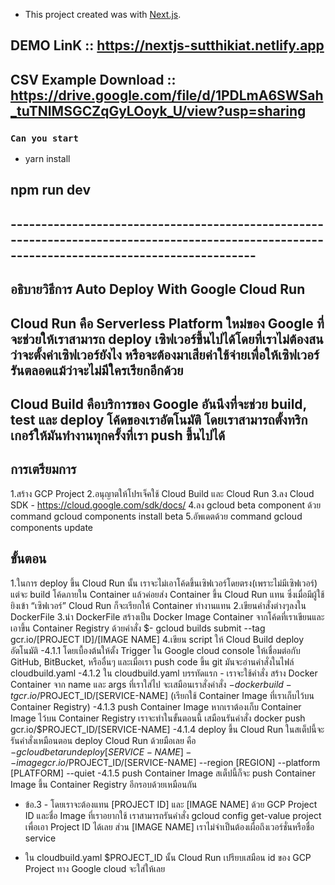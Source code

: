 - This project created was with [Next.js](https://nextjs.org/). 
## DEMO LinK :: https://nextjs-sutthikiat.netlify.app
## CSV Example Download :: https://drive.google.com/file/d/1PDLmA6SWSah_tuTNIMSGCZqGyLOoyk_U/view?usp=sharing

### `Can you start`

- yarn install

## npm run dev

## ----------------------------------------------------------------------------------------------------------------------------------------------

## อธิบายวิธีการ Auto Deploy With Google Cloud Run

## Cloud Run คือ Serverless Platform ใหม่ของ Google ที่จะช่วยให้เราสามารถ deploy เซิฟเวอร์ขึ้นไปได้โดยที่เราไม่ต้องสนว่าจะตั้งค่าเซิฟเวอร์ยังไง หรือจะต้องมาเสียค่าใช้จ่ายเพื่อให้เซิฟเวอร์รันตลอดแม้ว่าจะไม่มีใครเรียกอีกด้วย

## Cloud Build คือบริการของ Google อันนึงที่จะช่วย build, test และ deploy โค้ดของเราอัตโนมัติ โดยเราสามารถตั้งทริกเกอร์ให้มันทำงานทุกครั้งที่เรา push ขึ้นไปได้

## การเตรียมการ
1.สร้าง GCP Project
2.อนุญาตให้โปรเจ็คใช้ Cloud Build และ Cloud Run
3.ลง Cloud SDK - https://cloud.google.com/sdk/docs/
4.ลง gcloud beta component ด้วย command gcloud components install beta
5.อัพเดตด้วย command gcloud components update

## ขั้นตอน
1.ในการ deploy ขึ้น Cloud Run นั้น เราจะไม่เอาโค้ดขึ้นเซิฟเวอร์โดยตรง(เพราะไม่มีเซิฟเวอร์) 
แต่จะ build โค้ดภายใน Container แล้วค่อยส่ง Container ขึ้น Cloud Run แทน ซึ่งเมื่อมีผู้ใช้ยิงเข้า “เซิฟเวอร์” Cloud Run ก็จะเรียกให้ Container ทำงานแทน
2.เขียนคำสั่งต่างๆลงใน DockerFile
3.นำ DockerFile สร้างเป็น Docker Image Container จากโค้ดที่เราเขียนและเอาขึ้น Container Registry ด้วยคำสั่ง  $- gcloud builds submit --tag gcr.io/[PROJECT ID]/[IMAGE NAME]
4.เขียน script ให้ Cloud Build deploy อัตโนมัติ 
-4.1.1 โดยเบื้องต้นให้ตั้ง Trigger ใน Google cloud console ให้เชื่อมต่อกับ GitHub, BitBucket, หรืออื่นๆ และเมื่อเรา push code ขึ้น git มันจะอ่านคำสั่งในไฟล์ cloudbuild.yaml
-4.1.2 ใน cloudbuild.yaml บรรทัดแรก - เราจะใช้คำสั่ง สร้าง Docker Container จาก name และ args ที่เราใส่ไป จะเสมือนเราสั่งคำสั่ง $- docker build -t gcr.io/$PROJECT_ID/[SERVICE-NAME] (เรียกใช้ Container Image ที่เราเก็บไว้บน Container Registry)
-4.1.3 push Container Image หากเราต้องเก็บ Container Image ไว้บน Container Registry เราจะทำในขั้นตอนนี้ เสมือนรันคำสั่ง docker push gcr.io/$PROJECT_ID/[SERVICE-NAME]
-4.1.4 deploy ขึ้น Cloud Run ในสเต็ปนี้จะรันคำสั่งเหมือนตอน deploy Cloud Run ด้วยมือเลย คือ $- gcloud beta run deploy [SERVICE-NAME] --image gcr.io/$PROJECT_ID/[SERVICE-NAME] --region [REGION] --platform [PLATFORM] --quiet
-4.1.5 push Container Image สเต็ปนี้ก็จะ push Container Image ขึ้น Container Registry อีกรอบด้วยเหมือนกัน

* ข้อ.3 - โดยเราจะต้องแทน [PROJECT ID] และ [IMAGE NAME] ด้วย GCP Project ID และชื่อ Image ที่เราอยากใช้ 
เราสามารถรันคำสั่ง gcloud config get-value project เพื่อเอา Project ID ได้เลย ส่วน [IMAGE NAME] เราไม่จำเป็นต้องเผื่อถึงเวอร์ชั่นหรือชื่อ service

* ใน cloudbuild.yaml $PROJECT_ID นั้น Cloud Run เปรียบเสมือน id ของ GCP Project ทาง Google cloud จะใส่ให้เลย

